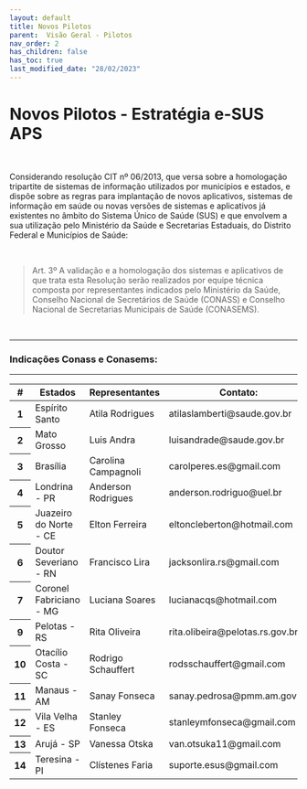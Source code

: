 ```yaml
---
layout: default
title: Novos Pilotos
parent:  Visão Geral - Pilotos
nav_order: 2
has_children: false
has_toc: true
last_modified_date: "28/02/2023"
---
```


<link rel="stylesheet" href="https://stackpath.bootstrapcdn.com/bootstrap/4.1.3/css/bootstrap.min.css" integrity="sha384-MCw98/SFnGE8fJT3GXwEOngsV7Zt27NXFoaoApmYm81iuXoPkFOJwJ8ERdknLPMO" crossorigin="anonymous">

# Novos Pilotos - Estratégia e-SUS APS

<br>

Considerando resolução CIT nº 06/2013, que versa sobre a homologação tripartite de sistemas de informação utilizados por municípios e estados, e dispõe sobre as regras para implantação de novos aplicativos, sistemas de informação em saúde ou novas versões de sistemas e aplicativos já existentes no âmbito do Sistema Único de Saúde (SUS) e que envolvem a sua utilização pelo Ministério da Saúde e Secretarias Estaduais, do Distrito Federal e Municípios de Saúde:

<br>

>Art. 3º A validação e a homologação dos sistemas e aplicativos de que trata esta Resolução serão realizados por equipe técnica composta por representantes indicados pelo Ministério da Saúde, Conselho Nacional de Secretários de Saúde (CONASS) e Conselho Nacional de Secretarias Municipais de Saúde (CONASEMS).

<br>

<hr>

### **Indicações Conass e Conasems:**

<hr>

<table class="table">
  <thead class="thead-dark">
    <tr>
      <th scope="col">#</th>
      <th scope="col">Estados</th>
      <th scope="col">Representantes</th>
      <th scope="col">Contato:</th>      
    </tr>
  </thead>
  <tbody>
    <tr>
      <th scope="row">1</th>
      <td>Espírito Santo</td>
      <td>Atila Rodrigues</td>
      <td>atilaslamberti@saude.gov.br
</td>
      <td></td>
    </tr>
    <tr>
      <th scope="row">2</th>
      <td>Mato Grosso</td>
      <td>Luis Andra</td>
      <td>luisandrade@saude.gov.br</td>
      <td></td>
    </tr>
    <tr>
      <th scope="row">3</th>
      <td>Brasília</td>
      <td>Carolina Campagnoli</td>
      <td>carolperes.es@gmail.com</td>
      <td></td>
    </tr>
    <tr>
      <th scope="row">4</th>
      <td>Londrina - PR</td>
      <td>Anderson Rodrigues</td>
      <td>anderson.rodriguo@uel.br</td>
      <td></td>
    </tr>
    <tr>
      <th scope="row">5</th>
      <td>Juazeiro do Norte - CE</td>
      <td>Elton Ferreira</td>
      <td>eltoncleberton@hotmail.com</td>
      <td></td>
    </tr>
    <tr>
      <th scope="row">6</th>
      <td>Doutor Severiano - RN</td>
      <td>Francisco Lira</td>
      <td>jacksonlira.rs@gmail.com</td>
      <td></td>
    </tr>
    <tr>
      <th scope="row">7</th>
      <td>Coronel Fabriciano - MG</td>
      <td>Luciana Soares</td>
      <td>lucianacqs@hotmail.com</td>
      <td></td>
    </tr>    
    <tr>
      <th scope="row">9</th>
      <td>Pelotas - RS</td>
      <td>Rita Oliveira</td>
      <td>rita.olibeira@pelotas.rs.gov.br</td>
      <td></td>
    </tr>
     <tr>
      <th scope="row">10</th>
      <td>Otacílio Costa - SC</td>
      <td>Rodrigo Schauffert</td>
      <td>rodsschauffert@gmail.com</td>
      <td></td>
    </tr>
     <tr>
      <th scope="row">11</th>
      <td>Manaus - AM</td>
      <td>Sanay Fonseca</td>
      <td>sanay.pedrosa@pmm.am.gov.br</td>
      <td></td>
    </tr>
     <tr>
      <th scope="row">12</th>
      <td>Vila Velha - ES</td>
      <td>Stanley Fonseca</td>
      <td>stanleymfonseca@gmail.com</td>
      <td></td>
    </tr>
     <tr>
      <th scope="row">13</th>
      <td>Arujá - SP</td>
      <td>Vanessa Otska</td>
      <td>van.otsuka11@gmail.com</td>
      <td></td>
    </tr>
     <tr>
      <th scope="row">14</th>
      <td>Teresina - PI</td>
      <td>Clístenes Faria</td>
      <td>suporte.esus@gmail.com</td>
      <td></td>
    </tr>
     
  </tbody>
</table>
